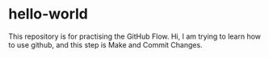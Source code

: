 # hello-world
This repository is for practising the GitHub Flow.
Hi, I am trying to learn how to use github, and this step is Make and Commit Changes.
